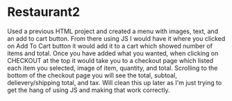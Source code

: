 # Restaurant2

Used a previous HTML project and created a menu with images, text, and an add to cart button. From there using JS I would have it where you clicked on Add To Cart button it would add it to a cart which showed number of items and total. Once you have added what you wanted, when clicking on CHECKOUT at the top it would take you to a checkout page which listed each item you selected, image of item, quantity, and total. Scrolling to the bottom of the checkout page you will see the total, subtoal, delievery/shipping total, and tax. Will clean this up later as I'm just trying to get the hang of using JS and making that work correctly. 
